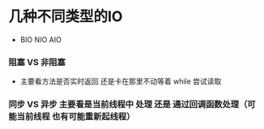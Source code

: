# 几种不同类型的IO
- BIO  NIO  AIO
### 阻塞 VS 非阻塞 
- 主要看方法是否实时返回 还是卡在那里不动等着 while 尝试读取
### 同步 VS 异步 主要看是当前线程中 处理 还是 通过回调函数处理（可能当前线程 也有可能重新起线程）